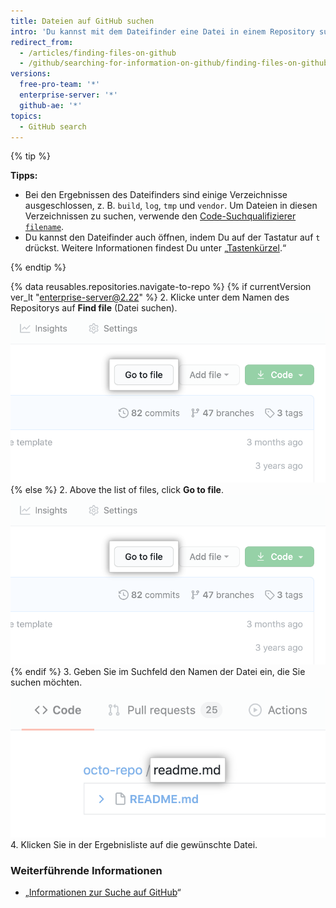 ```yaml
---
title: Dateien auf GitHub suchen
intro: 'Du kannst mit dem Dateifinder eine Datei in einem Repository suchen. Um eine Datei über mehreren Repositorys auf {% data variables.product.product_name %} zu suchen, verwende den [Code-Suchqualifizierer `filename`](/articles/searching-code#search-by-filename).'
redirect_from:
  - /articles/finding-files-on-github
  - /github/searching-for-information-on-github/finding-files-on-github
versions:
  free-pro-team: '*'
  enterprise-server: '*'
  github-ae: '*'
topics:
  - GitHub search
---
```


{% tip %}

**Tipps:**

- Bei den Ergebnissen des Dateifinders sind einige Verzeichnisse ausgeschlossen, z. B. `build`, `log`, `tmp` und `vendor`. Um Dateien in diesen Verzeichnissen zu suchen, verwende den [Code-Suchqualifizierer `filename`](/articles/searching-code#search-by-filename).
- Du kannst den Dateifinder auch öffnen, indem Du auf der Tastatur auf `t` drückst. Weitere Informationen findest Du unter „[Tastenkürzel](/articles/keyboard-shortcuts).“

{% endtip %}

{% data reusables.repositories.navigate-to-repo %}
{% if currentVersion ver_lt "enterprise-server@2.22" %}
2. Klicke unter dem Namen des Repositorys auf **Find file** (Datei suchen). ![Schaltfläche „Find file“ (Datei finden)](/assets/images/help/search/find-file-button.png)
{% else %}
2. Above the list of files, click **Go to file**. ![Schaltfläche „Find file“ (Datei finden)](/assets/images/help/search/find-file-button.png)
{% endif %}
3. Geben Sie im Suchfeld den Namen der Datei ein, die Sie suchen möchten. ![Suchfeld zur Dateisuche](/assets/images/help/search/find-file-search-field.png)
4. Klicken Sie in der Ergebnisliste auf die gewünschte Datei.

### Weiterführende Informationen

- „[Informationen zur Suche auf GitHub](/articles/about-searching-on-github)“
